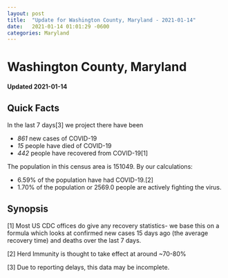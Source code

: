 ```yaml
---
layout: post
title:  "Update for Washington County, Maryland - 2021-01-14"
date:   2021-01-14 01:01:29 -0600
categories: Maryland
---
```


# Washington County, Maryland
#### Updated 2021-01-14

## Quick Facts

In the last 7 days[3] we project there have been
- *861* new cases of COVID-19
- *15* people have died of COVID-19
- *442* people have recovered from COVID-19[1]

The population in this census area is 151049. By our calculations:
- 6.59% of the population have had COVID-19.[2]
- 1.70% of the population or 2569.0 people are actively fighting the virus.

## Synopsis




[1] Most US CDC offices do give any recovery statistics- we base this on a formula which looks at confirmed new cases
15 days ago (the average recovery time) and deaths over the last 7 days.

[2] Herd Immunity is thought to take effect at around ~70-80%

[3] Due to reporting delays, this data may be incomplete.
 
    